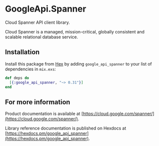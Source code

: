# GoogleApi.Spanner

Cloud Spanner API client library.

Cloud Spanner is a managed, mission-critical, globally consistent and scalable relational database service.

## Installation

Install this package from [Hex](https://hex.pm) by adding
`google_api_spanner` to your list of dependencies in `mix.exs`:

```elixir
def deps do
  [{:google_api_spanner, "~> 0.31"}]
end
```

## For more information

Product documentation is available at [https://cloud.google.com/spanner/](https://cloud.google.com/spanner/).

Library reference documentation is published on Hexdocs at
[https://hexdocs.pm/google_api_spanner](https://hexdocs.pm/google_api_spanner).
